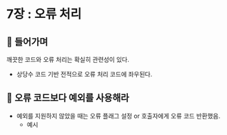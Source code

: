 # 7장 : 오류 처리
## 📌 들어가며

깨끗한 코드와 오류 처리는 확실히 관련성이 있다.

- 상당수 코드 기반 전적으로 오류 처리 코드에 좌우된다.

## 📌 오류 코드보다 예외를 사용해라

- 예외를 지원하지 않았을 때는 오류 플래그 설정 or 호출자에게 오류 코드 반환했음.
    - 예시